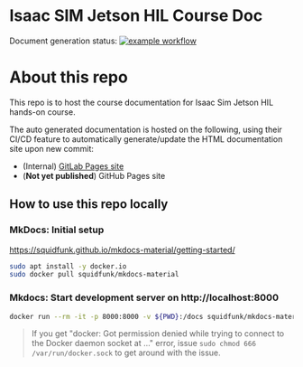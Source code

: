 # Isaac SIM Jetson HIL Course Doc

Document generation status: [![example workflow](https://github.com/NVIDIA-AI-IOT/isaac-sim-jetson-hil-course-doc/actions/workflows/ci.yml/badge.svg)](https://github.com/NVIDIA-AI-IOT/isaac-sim-jetson-hil-course-doc/actions)

# About this repo

This repo is to host the course documentation for Isaac Sim Jetson HIL hands-on course.

The auto generated documentation is hosted on the following, using their CI/CD feature to automatically generate/update the HTML documentation site upon new commit:
  - (Internal) [GitLab Pages site](https://jetson.gitlab-master-pages.nvidia.com/isaac-sim-jetson-hil-course-doc/)
  - (**Not yet published**) GitHub Pages site

## How to use this repo locally

### MkDocs: Initial setup

https://squidfunk.github.io/mkdocs-material/getting-started/

```bash
sudo apt install -y docker.io
sudo docker pull squidfunk/mkdocs-material
```

### Mkdocs: Start development server on http://localhost:8000

```bash
docker run --rm -it -p 8000:8000 -v ${PWD}:/docs squidfunk/mkdocs-material
```

> If you get "docker: Got permission denied while trying to connect to the Docker daemon socket at ..." error, 
> issue `sudo chmod 666 /var/run/docker.sock` to get around with the issue.

